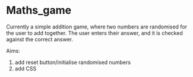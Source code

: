 # Maths_game

Currently a simple addition game, where two numbers are randomised for the user to add together.
The user enters their answer, and it is checked against the correct answer.

Aims:
1. add reset button/initialise randomised numbers
2. add CSS
